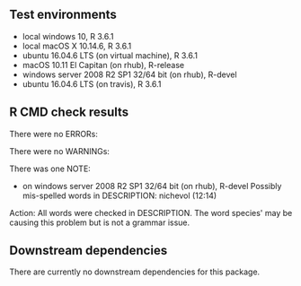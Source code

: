 ## Test environments
* local windows 10, R 3.6.1
* local macOS X 10.14.6, R 3.6.1
* ubuntu 16.04.6 LTS (on virtual machine), R 3.6.1
* macOS 10.11 El Capitan (on rhub), R-release
* windows server 2008 R2 SP1 32/64 bit (on rhub), R-devel
* ubuntu 16.04.6 LTS (on travis), R 3.6.1


## R CMD check results
There were no ERRORs:

There were no WARNINGs:

There was one NOTE:

* on windows server 2008 R2 SP1 32/64 bit (on rhub), R-devel
Possibly mis-spelled words in DESCRIPTION:
  nichevol (12:14)
  
Action: All words were checked in DESCRIPTION. The word species' may be causing 
this problem but is not a grammar issue.


## Downstream dependencies
There are currently no downstream dependencies for this package.
